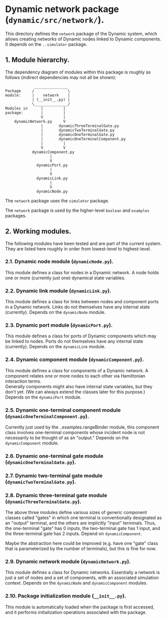 # Dynamic network package (`dynamic/src/network/`).

This directory defines the `network` package of the Dynamic system, which
allows creating networks of Dynamic nodes linked to Dynamic components.
It depends on the `..simulator` package.

## 1. Module hierarchy.

The dependency diagram of modules within this package is roughly as follows
(indirect dependencies may not all be shown):

                 _______________
    Package     /               \
    module:     |    network    |
                | (__init__.py) |
                \_______________/
    Modules in      |         |
    package:        |         |
                    V         |
        dynamicNetwork.py     V
                    |       dynamicThreeTerminalGate.py
                    |       dynamicTwoTerminalGate.py
                    |       dynamicOneTerminalGate.py
                    |       dynamicOneTerminalComponent.py
                    |         |
                    V         V
                dynamicComponent.py
                        |
                        V
                  dynamicPort.py
                        |
                        V
                  dynamicLink.py
                        |
                        V
                  dynamicNode.py

The `network` package uses the `simulator` package.

The `network` package is used by the higher-level `boolean` and 
`examples` packages.

## 2. Working modules.

The following modules have been tested and are part of the current system.
They are listed here roughly in order from lowest-level to highest-level.

### 2.1. Dynamic node module (`dynamicNode.py`).

This module defines a class for nodes in a Dynamic network.  A node holds one
or more (currently just one) dynamical state variables.

### 2.2. Dynamic link module (`dynamicLink.py`).

This module defines a class for links between nodes and component ports in a 
Dynamic network.  Links do not themselves have any internal state (currently).
Depends on the `dynamicNode` module.

### 2.3. Dynamic port module (`dynamicPort.py`).

This module defines a class for ports of Dynamic components which may be linked 
to nodes.  Ports do not themselves have any internal state (currently).  Depends
on the `dynamicLink` module.

### 2.4. Dynamic component module (`dynamicComponent.py`).

This module defines a class for components of a Dynamic network.  A component
relates one or more nodes to each other via Hamiltonian interaction terms.  
Generally components might also have internal state variables, but they don't 
yet. (We can always extend the classes later for this purpose.)  Depends on 
the `dynamicPort` module.

### 2.5. Dynamic one-terminal component module (`dynamicOneTerminalComponent.py`).

Currently just used by the ..examples.rangeBinder module, this component
class involves one-terminal components whose incident node is not necessarily
to be thought of as an "output."  Depends on the `dynamicComponent` module.

### 2.6. Dynamic one-terminal gate module (`dynamicOneTerminalGate.py`).

### 2.7. Dynamic two-terminal gate module (`dynamicTwoTerminalGate.py`).

### 2.8. Dynamic three-terminal gate module (`dynamicThreeTerminalGate.py`).

The above three modules define various sizes of generic component classes
called "gates" in which one terminal is conventionally designated as an
"output" terminal, and the others are implicitly "input" terminals.  Thus, 
the one-terminal "gate" has 0 inputs, the two-terminal gate has 1 input, 
and the three-terminal gate has 2 inputs.  Depend on `dynamicComponent`.

Maybe the abstraction here could be improved (e.g. have one "gate" class 
that is parameterized by the number of terminals), but this is fine for now.

### 2.9. Dynamic network module (`dynamicNetwork.py`).

This module defines a class for Dynamic networks.  Essentially a network is
just a set of nodes and a set of components, with an associated simulation
context.  Depends on the `dynamicNode` and `dynamicComponent` modules.

### 2.10. Package initialization module (`__init__.py`).

This module is automatically loaded when the package is first accessed,
and it performs initialization operations associated with the package.

